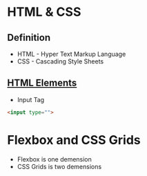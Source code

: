 # HTML & CSS


## Definition
* HTML - Hyper Text Markup Language
* CSS - Cascading Style Sheets

## [HTML Elements](https://github.com/Hyuk/HTML-CSS/blob/master/html-elements/README.md)






* Input Tag
```html
<input type="">
```

# Flexbox and CSS Grids
* Flexbox is one demension
* CSS Grids is two demensions

